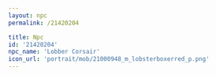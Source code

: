 ```yaml
---
layout: npc
permalink: /21420204

title: Npc
id: '21420204'
npc_name: 'Lobber Corsair'
icon_url: 'portrait/mob/21000948_m_lobsterboxerred_p.png'
---
```

